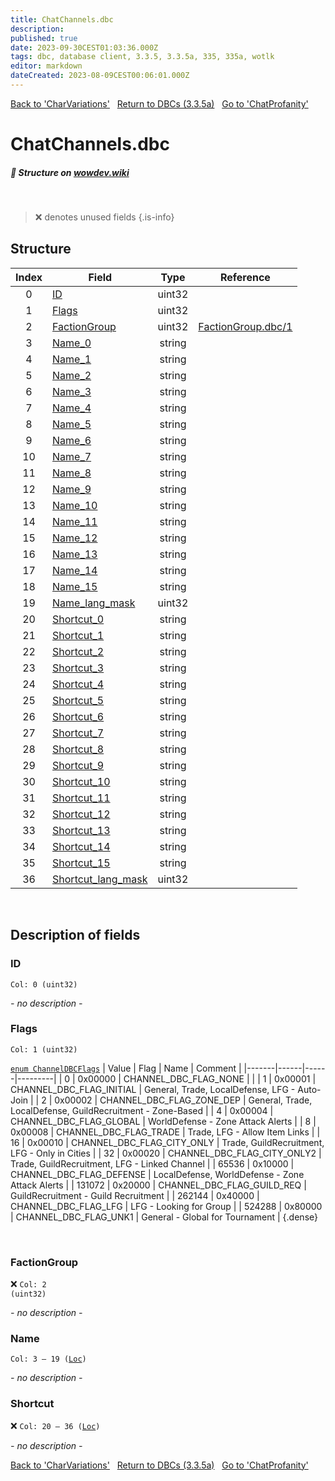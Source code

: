 ```yaml
---
title: ChatChannels.dbc
description:
published: true
date: 2023-09-30CEST01:03:36.000Z
tags: dbc, database client, 3.3.5, 3.3.5a, 335, 335a, wotlk
editor: markdown
dateCreated: 2023-08-09CEST00:06:01.000Z
---
```

<a href="https://trinitycore.info/files/DBC/335/charvariations" class="mt-5 v-btn v-btn--depressed v-btn--flat v-btn--outlined theme--light v-size--default darkblue--text text--lighten-3"><span class="v-btn__content"><i aria-hidden="true" class="v-icon notranslate v-icon--left mdi mdi-arrow-left theme--light"></i><span>Back to 'CharVariations'</span></span></a>&nbsp;&nbsp;&nbsp;<a href="https://trinitycore.info/files/DBC/335/DBC" class="mt-5 v-btn v-btn--depressed v-btn--flat v-btn--outlined theme--light v-size--default darkblue--text text--lighten-3"><span class="v-btn__content"><i aria-hidden="true" class="v-icon notranslate v-icon--left mdi mdi-home-outline theme--light"></i><span>Return to DBCs (3.3.5a)</span></span></a>&nbsp;&nbsp;&nbsp;<a href="https://trinitycore.info/files/DBC/335/chatprofanity" class="mt-5 v-btn v-btn--depressed v-btn--flat v-btn--outlined theme--light v-size--default darkblue--text text--lighten-3"><span class="v-btn__content"><span>Go to 'ChatProfanity'</span><i aria-hidden="true" class="v-icon notranslate v-icon--right mdi mdi-arrow-right theme--light"></i></span></a>

# ChatChannels.dbc
##### :pencil: Structure on [wowdev.wiki](https://wowdev.wiki/DB/ChatChannels)
&nbsp;

> :x: denotes unused fields
{.is-info}


## Structure

| Index | Field | Type | Reference |
| :---: | --- | :---: | --- |
| 0 | [ID](#id-alt) | uint32 |  |
| 1 | [Flags](#flags) | uint32 |  |
| 2 | [FactionGroup](#factiongroup) | uint32 | [FactionGroup.dbc/1](/files/DBC/335/factiongroup#maskid) |
| 3 | [Name_0](#name-alt) | string |  |
| 4 | [Name_1](#name-alt) | string |  |
| 5 | [Name_2](#name-alt) | string |  |
| 6 | [Name_3](#name-alt) | string |  |
| 7 | [Name_4](#name-alt) | string |  |
| 8 | [Name_5](#name-alt) | string |  |
| 9 | [Name_6](#name-alt) | string |  |
| 10 | [Name_7](#name-alt) | string |  |
| 11 | [Name_8](#name-alt) | string |  |
| 12 | [Name_9](#name-alt) | string |  |
| 13 | [Name_10](#name-alt) | string |  |
| 14 | [Name_11](#name-alt) | string |  |
| 15 | [Name_12](#name-alt) | string |  |
| 16 | [Name_13](#name-alt) | string |  |
| 17 | [Name_14](#name-alt) | string |  |
| 18 | [Name_15](#name-alt) | string |  |
| 19 | [Name_lang_mask](#name-alt) | uint32 |  |
| 20 | [Shortcut_0](#shortcut) | string |  |
| 21 | [Shortcut_1](#shortcut) | string |  |
| 22 | [Shortcut_2](#shortcut) | string |  |
| 23 | [Shortcut_3](#shortcut) | string |  |
| 24 | [Shortcut_4](#shortcut) | string |  |
| 25 | [Shortcut_5](#shortcut) | string |  |
| 26 | [Shortcut_6](#shortcut) | string |  |
| 27 | [Shortcut_7](#shortcut) | string |  |
| 28 | [Shortcut_8](#shortcut) | string |  |
| 29 | [Shortcut_9](#shortcut) | string |  |
| 30 | [Shortcut_10](#shortcut) | string |  |
| 31 | [Shortcut_11](#shortcut) | string |  |
| 32 | [Shortcut_12](#shortcut) | string |  |
| 33 | [Shortcut_13](#shortcut) | string |  |
| 34 | [Shortcut_14](#shortcut) | string |  |
| 35 | [Shortcut_15](#shortcut) | string |  |
| 36 | [Shortcut_lang_mask](#shortcut) | uint32 |  |
&nbsp;
## Description of fields

### ID <!-- {#id-alt} -->
<code>Col: 0 (uint32)</code>

*- no description -*
&nbsp;

### Flags
<code>Col: 1 (uint32)</code>

[`enum ChannelDBCFlags`](https://github.com/TrinityCore/TrinityCore/blob/3.3.5/src/server/game/Chat/Channels/Channel.h#L91-L104)
| Value | Flag | Name | Comment |
|-------|------|------|---------|
| 0 | 0x00000 | CHANNEL_DBC_FLAG_NONE |  |
| 1 | 0x00001 | CHANNEL_DBC_FLAG_INITIAL | General, Trade, LocalDefense, LFG - Auto-Join |
| 2 | 0x00002 | CHANNEL_DBC_FLAG_ZONE_DEP | General, Trade, LocalDefense, GuildRecruitment - Zone-Based |
| 4 | 0x00004 | CHANNEL_DBC_FLAG_GLOBAL | WorldDefense - Zone Attack Alerts |
| 8 | 0x00008 | CHANNEL_DBC_FLAG_TRADE | Trade, LFG - Allow Item Links |
| 16 | 0x00010 | CHANNEL_DBC_FLAG_CITY_ONLY | Trade, GuildRecruitment, LFG - Only in Cities |
| 32 | 0x00020 | CHANNEL_DBC_FLAG_CITY_ONLY2 | Trade, GuildRecruitment, LFG - Linked Channel |
| 65536 | 0x10000 | CHANNEL_DBC_FLAG_DEFENSE | LocalDefense, WorldDefense - Zone Attack Alerts |
| 131072 | 0x20000 | CHANNEL_DBC_FLAG_GUILD_REQ | GuildRecruitment - Guild Recruitment |
| 262144 | 0x40000 | CHANNEL_DBC_FLAG_LFG | LFG - Looking for Group |
| 524288 | 0x80000 | CHANNEL_DBC_FLAG_UNK1 | General - Global for Tournament |
{.dense}

&nbsp;

### FactionGroup
:x: <code>Col: 2 (uint32)</code>

*- no description -*
&nbsp;

### Name <!-- {#name-alt} -->
<code>Col: 3 &ndash; 19 ([Loc](/how-to/localization))</code>

*- no description -*
&nbsp;

### Shortcut
:x: <code>Col: 20 &ndash; 36 ([Loc](/how-to/localization))</code>

*- no description -*
&nbsp;

<a href="https://trinitycore.info/files/DBC/335/charvariations" class="mt-5 v-btn v-btn--depressed v-btn--flat v-btn--outlined theme--light v-size--default darkblue--text text--lighten-3"><span class="v-btn__content"><i aria-hidden="true" class="v-icon notranslate v-icon--left mdi mdi-arrow-left theme--light"></i><span>Back to 'CharVariations'</span></span></a>&nbsp;&nbsp;&nbsp;<a href="https://trinitycore.info/files/DBC/335/DBC" class="mt-5 v-btn v-btn--depressed v-btn--flat v-btn--outlined theme--light v-size--default darkblue--text text--lighten-3"><span class="v-btn__content"><i aria-hidden="true" class="v-icon notranslate v-icon--left mdi mdi-home-outline theme--light"></i><span>Return to DBCs (3.3.5a)</span></span></a>&nbsp;&nbsp;&nbsp;<a href="https://trinitycore.info/files/DBC/335/chatprofanity" class="mt-5 v-btn v-btn--depressed v-btn--flat v-btn--outlined theme--light v-size--default darkblue--text text--lighten-3"><span class="v-btn__content"><span>Go to 'ChatProfanity'</span><i aria-hidden="true" class="v-icon notranslate v-icon--right mdi mdi-arrow-right theme--light"></i></span></a>
